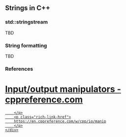 ## Strings in C++

### std::stringstream
TBD
### String formatting
TBD
### References
<div class="rich-link-card-container"><a class="rich-link-card" href="https://en.cppreference.com/w/cpp/io/manip" target="_blank">
	<div class="rich-link-image-container">
		<div class="rich-link-image" style="background-image: url('https://en.cppreference.com/favicon.ico')">
	</div>
	</div>
	<div class="rich-link-card-text">
		<h1 class="rich-link-card-title">Input/output manipulators - cppreference.com</h1>
		<p class="rich-link-card-description">
		
		</p>
		<p class="rich-link-href">
		https://en.cppreference.com/w/cpp/io/manip
		</p>
	</div>
</a></div>
